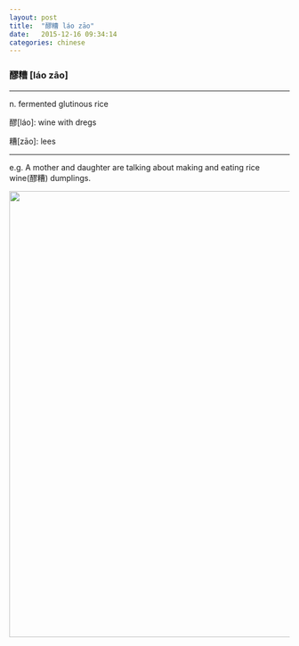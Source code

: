 ```yaml
---
layout: post
title:  "醪糟 láo zāo"
date:   2015-12-16 09:34:14
categories: chinese
---
```

### 醪糟 [láo zāo]
-----------

n. fermented glutinous rice

醪[láo]:  wine with dregs 

糟[zāo]: lees

-----------

e.g. A mother and daughter are talking about making and eating rice wine(醪糟) dumplings.

<img width='800' src="/wombats-learning/images/lao_zao.jpg"/>

